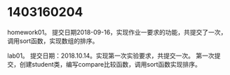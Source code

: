 # 1403160204
homework01。 
提交日期2018-09-16，实现作业一要求的功能，共提交了一次， 调用sort函数，实现数组的排序。

lab01。
提交日期：2018.10.14。实现第一次实验要求，共提交一次。
第一次提交，创建student类，编写compare比较函数，调用sort函数实现排序。
